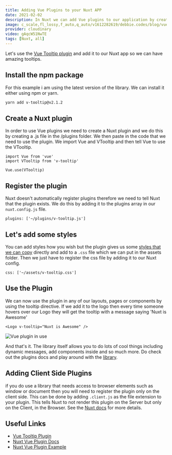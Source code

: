 ```yaml
---
title: Adding Vue Plugins to your Nuxt APP
date: 2021-02-02
description: In Nuxt we can add Vue plugins to our application by creating a Nuxt plugin and then registering that plugin in the Nuxt Config file.
image: c_scale,fl_lossy,f_auto,q_auto/v1612282619/debbie.codes/blog/vue-plugins_ubadyf
provider: cloudinary
video: gAqcW51NwTE
tags: [Nuxt, all]
---
```


Let's use the [Vue Tooltip plugin](https://github.com/Akryum/v-tooltip) and add it to our Nuxt app so we can have amazing tooltips.

## Install the npm package

For this example i am using the latest version of the library. We can install it either using npm or yarn.

```bash
yarn add v-tooltip@v2.1.2
```

## Create a Nuxt plugin

In order to use Vue plugins we need to create a Nuxt plugin and we do this by creating a .js file in the /plugins folder. We then paste in the code that we need to use the plugin. We import Vue and VTooltip and then tell Vue to use the VTooltip.

```js{}[plugins/v-tooltip.js]
import Vue from 'vue'
import VTooltip from 'v-tooltip'

Vue.use(VTooltip)
```

## Register the plugin

Nuxt doesn't automatically register plugins therefore we need to tell Nuxt that the plugin exists. We do this by adding it to the plugins array in our `nuxt.config.js` file.

```js{}[nuxt.config.js]
plugins: ['~/plugins/v-tooltip.js']
```

## Let's add some styles

You can add styles how you wish but the plugin gives us some [styles that we can copy](https://github.com/Akryum/v-tooltip#style-examples) directly and add to a `.css` file which we can put in the assets folder. Then we just have to register the css file by adding it to our Nuxt config.

```js{}[nuxt.config.js]
css: ['~/assets/v-tooltip.css']
```

## Use the Plugin

We can now use the plugin in any of our layouts, pages or components by using the tooltip directive. If we add it to the logo then every time someone hovers over our Logo they will get the tooltip with a message saying 'Nuxt is Awesome'

```html{}[pages/index.vue]
<Logo v-tooltip="Nuxt is Awesome" />
```

![Vue plugin in use](https://res.cloudinary.com/debsobrien/image/upload/c_scale,fl_lossy,f_auto,q_auto,w_1200/v1612282619/debbie.codes/blog/vue-plugins_ubadyf.png)

And that's it. The library itself allows you to do lots of cool things including dynamic messages, add components inside and so much more. Do check out the plugins docs and play around with the [library](<(https://github.com/Akryum/v-tooltip)>).

## Adding Client Side Plugins

if you do use a library that needs access to browser elements such as window or document then you will need to register the plugin only on the client side. This can be done by adding `.client.js` as the file extension to your plugin. This tells Nuxt to not render this plugin on the Server but only on the Client, in the Browser. See the [Nuxt docs](https://nuxtjs.org/docs/2.x/directory-structure/plugins#vue-plugins) for more details.

## Useful Links

- [Vue Tooltip Plugin](https://github.com/Akryum/v-tooltip)
- [Nuxt Vue Plugin Docs](https://nuxtjs.org/docs/2.x/directory-structure/plugins#vue-plugins)
- [Nuxt Vue Plugin Example](https://nuxtjs.org/examples/plugins-vue)
